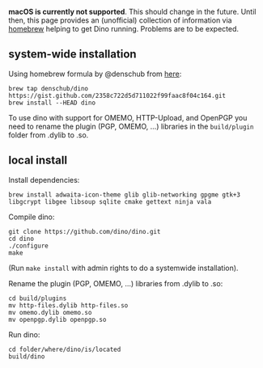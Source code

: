 **macOS is currently not supported**. This should change in the future. Until then, this page provides an (unofficial) collection of information via [homebrew](https://brew.sh/) helping to get Dino running. Problems are to be expected.

## system-wide installation 
Using homebrew formula by @denschub from [here](https://gist.github.com/denschub/2358c722d5d711022f99faac8f04c164):

```
brew tap denschub/dino https://gist.github.com/2358c722d5d711022f99faac8f04c164.git
brew install --HEAD dino
```

To use dino with support for OMEMO, HTTP-Upload, and OpenPGP you need to rename the plugin (PGP, OMEMO, ...) libraries in the `build/plugin` folder from .dylib to .so.

## local install

Install dependencies:
```
brew install adwaita-icon-theme glib glib-networking gpgme gtk+3 libgcrypt libgee libsoup sqlite cmake gettext ninja vala
```

Compile dino:
```
git clone https://github.com/dino/dino.git
cd dino
./configure
make
```
(Run `make install` with admin rights to do a systemwide installation).

Rename the plugin (PGP, OMEMO, ...) libraries from .dylib to .so:
```
cd build/plugins
mv http-files.dylib http-files.so
mv omemo.dylib omemo.so
mv openpgp.dylib openpgp.so
```

Run dino:
```
cd folder/where/dino/is/located
build/dino
```
